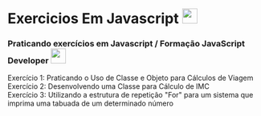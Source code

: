 # Exercicios Em Javascript <img src="https://www.svgrepo.com/show/303206/javascript-logo.svg" height="30px">
<h3>Praticando exercícios em Javascript / Formação JavaScript Developer <img src="https://hermes.digitalinnovation.one/assets/diome/logo-full.svg" height="30px"> </h3>

Exercício 1: Praticando o Uso de Classe e Objeto para Cálculos de Viagem <br>
Exercício 2: Desenvolvendo uma Classe para Cálculo de IMC <br>
Exercício 3: Utilizando a estrutura de repetição "For" para um sistema que imprima uma tabuada de um determinado número

